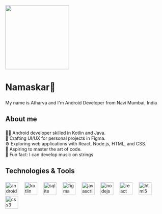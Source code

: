 <div align="left">
  <img height="200" src="https://i.ibb.co/9387pw6/github-bg.jpg"  />
</div>

###

<h1 align="left">Namaskar🙏</h1>

###

<p align="left">My name is Atharva and I'm Android Developer from Navi Mumbai, India</p>

###

<h2 align="left">About me</h2>

###

<p align="left">👨‍💻 Android developer skilled in Kotlin and Java.<br>🎨 Crafting UI/UX for personal projects in Figma.<br>⚙️ Exploring web applications with React, Node.js, HTML, and CSS.<br>🎯 Aspiring to master the art of code.<br>🎲 Fun fact: I can develop music on strings</p>

###

<h2 align="left">Technologies & Tools</h2>

###

<div align="left">
  <img src="https://cdn.jsdelivr.net/gh/devicons/devicon/icons/androidstudio/androidstudio-original.svg" height="40" alt="androidstudio logo"  />
  <img width="12" />
  <img src="https://cdn.jsdelivr.net/gh/devicons/devicon/icons/kotlin/kotlin-original.svg" height="40" alt="kotlin logo"  />
  <img width="12" />
  <img src="https://cdn.jsdelivr.net/gh/devicons/devicon/icons/sqlite/sqlite-original.svg" height="40" alt="sqlite logo"  />
  <img width="12" />
  <img src="https://cdn.jsdelivr.net/gh/devicons/devicon/icons/figma/figma-original.svg" height="40" alt="figma logo"  />
  <img width="12" />
  <img src="https://cdn.jsdelivr.net/gh/devicons/devicon/icons/javascript/javascript-original.svg" height="40" alt="javascript logo"  />
  <img width="12" />
  <img src="https://cdn.jsdelivr.net/gh/devicons/devicon/icons/nodejs/nodejs-original.svg" height="40" alt="nodejs logo"  />
  <img width="12" />
  <img src="https://cdn.jsdelivr.net/gh/devicons/devicon/icons/react/react-original.svg" height="40" alt="react logo"  />
  <img width="12" />
  <img src="https://skillicons.dev/icons?i=html" height="40" alt="html5 logo"  />
  <img width="12" />
  <img src="https://skillicons.dev/icons?i=css" height="40" alt="css3 logo"  />
</div>

###
